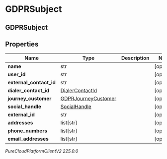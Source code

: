 # GDPRSubject

## GDPRSubject

## Properties

|Name | Type | Description | Notes|
|------------ | ------------- | ------------- | -------------|
| **name** | str |  | [optional] |
| **user_id** | str |  | [optional] |
| **external_contact_id** | str |  | [optional] |
| **dialer_contact_id** | [DialerContactId](DialerContactId) |  | [optional] |
| **journey_customer** | [GDPRJourneyCustomer](GDPRJourneyCustomer) |  | [optional] |
| **social_handle** | [SocialHandle](SocialHandle) |  | [optional] |
| **external_id** | str |  | [optional] |
| **addresses** | list[str] |  | [optional] |
| **phone_numbers** | list[str] |  | [optional] |
| **email_addresses** | list[str] |  | [optional] |



_PureCloudPlatformClientV2 225.0.0_
